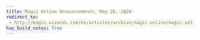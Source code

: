 ```yaml
---
title: Magic Online Announcements, May 26, 2020
redirect_to:
 - http://magic.wizards.com/en/articles/archive/magic-online/magic-online-announcements-may-26-2020
has_build_notes: True
---
```

